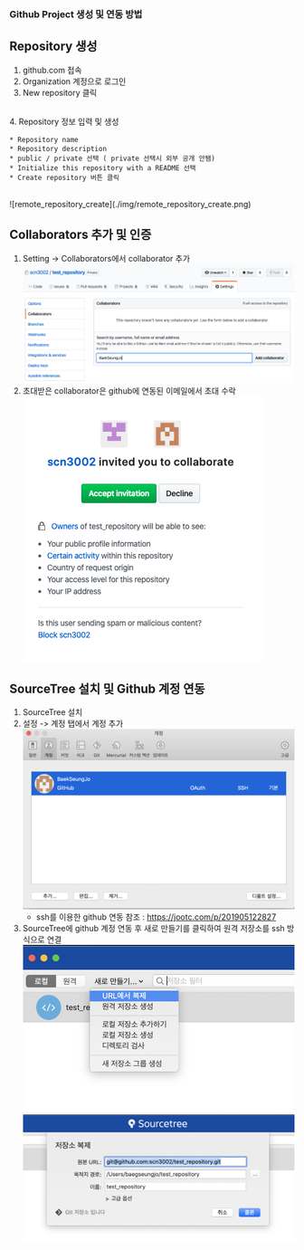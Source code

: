 ### Github Project 생성 및 연동 방법

## Repository 생성 
1. github.com 접속 
2. Organization 계정으로 로그인
3. New repository 클릭
<br>
4. Repository 정보 입력 및 생성

	* Repository name
	* Repository description 
	* public / private 선택 ( private 선택시 외부 공개 안됌)
	* Initialize this repository with a README 선택 
	* Create repository 버튼 클릭 
<br>
![remote_repository_create](./img/remote_repository_create.png)

## Collaborators 추가 및 인증 
1. Setting -> Collaborators에서 collaborator 추가 
![add_collaborators](./img/add_collaborators.png)
2. 초대받은 collaborator은 github에 연동된 이메일에서 초대 수락 
![accept_collaborators](./img/accept_collaborators.png)

## SourceTree 설치 및 Github 계정 연동 
1. SourceTree 설치
2. 설정 -> 계정 탭에서 계정 추가
![sourcetree_add_account](./img/sourcetree_add_account.png)
	* ssh를 이용한 github 연동 참조 : <https://jootc.com/p/201905122827>
3. SourceTree에 github 계정 연동 후 새로 만들기를 클릭하여 원격 저장소를 ssh 방식으로 연결 
![create_repository_1](./img/create_repository_1.png)
![create_repository_2](./img/create_repository_2.png)

